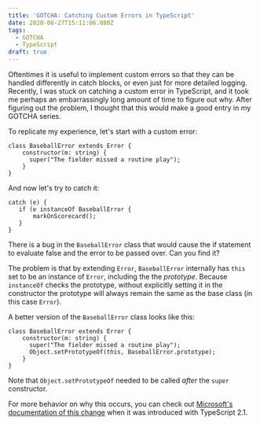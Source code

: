 ```yaml
---
title: 'GOTCHA: Catching Custom Errors in TypeScript'
date: 2020-06-27T15:11:06.080Z
tags:
  - GOTCHA
  - TypeScript
draft: true
---
```

Oftentimes it is useful to implement custom errors so that they can be handled differently in catch blocks, or even just for more detailed logging.  Recently, I was stuck on catching a custom error in TypeScript, and it took me perhaps an embarrassingly long amount of time to figure out why.  After figuring out the problem, I thought that this would make a good entry in my GOTCHA series.

To replicate my experience, let's start with a custom error:

```
class BaseballError extends Error {
    constructor(m: string) {
      super("The fielder missed a routine play");
    }
}
```

And now let's try to catch it: 

```
catch (e) {
   if (e instanceOf BaseballError {
       markOnScorecard();
   } 
}
```

There is a bug in the `BaseballError` class that would cause the if statement to evaluate false and the error to be passed over.  Can you find it?

The problem is that by extending `Error`, `BaseballError` internally has `this` set to be an instance of `Error`, including the the _prototype_.  Because `instanceOf` checks the prototype, without explicitly setting it in the constructor the prototype will always remain the same as the base class (in this case `Error`).

A better version of the `BaseballError` class looks like this:

```
class BaseballError extends Error {
    constructor(m: string) {
      super("The fielder missed a routine play");
      Object.setPrototypeOf(this, BaseballError.prototype);
    }
}
```

Note that `Object.setPrototypeOf` needed to be called *after* the `super` constructor.

For more behavior on why this occurs, you can check out [Microsoft's documentation of this change](https://github.com/Microsoft/TypeScript-wiki/blob/master/Breaking-Changes.md#generated-constructor-code-substitutes-the-return-value-of-super-calls-as-this) when it was introduced with TypeScript 2.1.
